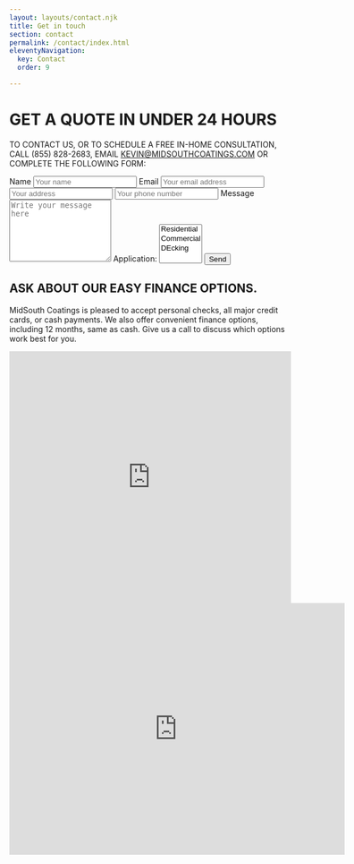 ```yaml
---
layout: layouts/contact.njk
title: Get in touch
section: contact
permalink: /contact/index.html
eleventyNavigation:
  key: Contact
  order: 9

---
```


# GET A QUOTE IN UNDER 24 HOURS 

TO CONTACT US, OR TO SCHEDULE A FREE IN-HOME CONSULTATION, CALL (855) 828-2683, EMAIL KEVIN@MIDSOUTHCOATINGS.COM OR COMPLETE THE FOLLOWING FORM:


<form name="contact" method="POST" netlify>
  <label for="name">Name</label>
  <input type="text" name="name" id="name" autocomplete="name" placeholder="Your name" title="Please enter your name" required>
  <label for="email">Email</label>
  <input type="email" name="email" id="email" autocomplete="email" placeholder="Your email address" title="The domain portion of the email address is invalid (the portion after the @)." pattern="^([^\x00-\x20\x22\x28\x29\x2c\x2e\x3a-\x3c\x3e\x40\x5b-\x5d\x7f-\xff]+|\x22([^\x0d\x22\x5c\x80-\xff]|\x5c[\x00-\x7f])*\x22)(\x2e([^\x00-\x20\x22\x28\x29\x2c\x2e\x3a-\x3c\x3e\x40\x5b-\x5d\x7f-\xff]+|\x22([^\x0d\x22\x5c\x80-\xff]|\x5c[\x00-\x7f])*\x22))*\x40([^\x00-\x20\x22\x28\x29\x2c\x2e\x3a-\x3c\x3e\x40\x5b-\x5d\x7f-\xff]+|\x5b([^\x0d\x5b-\x5d\x80-\xff]|\x5c[\x00-\x7f])*\x5d)(\x2e([^\x00-\x20\x22\x28\x29\x2c\x2e\x3a-\x3c\x3e\x40\x5b-\x5d\x7f-\xff]+|\x5b([^\x0d\x5b-\x5d\x80-\xff]|\x5c[\x00-\x7f])*\x5d))*(\.\w{2,})+$" required>
  <input type="text" name="address" id="address" autocomplete="address" placeholder="Your address" title="Please enter your address" required>
<!--   <input type="text" name="address" id="address" autocomplete="address" placeholder="Your address" title="Please enter your address" required> -->
  <input type="phone" name="phone" id="phone" autocomplete="hpne" placeholder="Your phone number" title="Please enter your phone number" required>
  <label for="message">Message</label>
  <textarea name="message" id="message" placeholder="Write your message here" rows="7" required></textarea>
  <label>Application: <select name="application[]" multiple>
      <option value="residential">Residential</option>
      <option value="commercial">Commercial</option>
      <option value="decking">DEcking</option>
    </select></label>
  <button type="submit" name="submit">Send</button>
</form>

## ASK ABOUT OUR EASY FINANCE OPTIONS.

MidSouth Coatings is pleased to accept personal checks, all major credit cards, or cash payments. We also offer convenient finance options, including 12 months, same as cash. Give us a call to discuss which options work best for you.

<iframe class="mobile" src="https://www.google.com/maps/embed?pb=!1m18!1m12!1m3!1d3455.2218015623844!2d-90.18875038488588!3d30.00178698189777!2m3!1f0!2f0!3f0!3m2!1i1024!2i768!4f13.1!3m3!1m2!1s0x8620b05f5b97cd3d%3A0x23364c4e2435db46!2s4636%20Sanford%20St%2C%20Metairie%2C%20LA%2070006!5e0!3m2!1sen!2sus!4v1587922959260!5m2!1sen!2sus" width="100%" height="450" frameborder="0" style="border:0;" allowfullscreen="" aria-hidden="false" tabindex="0"></iframe>
<iframe class="desktop" src="https://www.google.com/maps/embed?pb=!1m18!1m12!1m3!1d3455.2218015623844!2d-90.18875038488588!3d30.00178698189777!2m3!1f0!2f0!3f0!3m2!1i1024!2i768!4f13.1!3m3!1m2!1s0x8620b05f5b97cd3d%3A0x23364c4e2435db46!2s4636%20Sanford%20St%2C%20Metairie%2C%20LA%2070006!5e0!3m2!1sen!2sus!4v1587922959260!5m2!1sen!2sus" width="600" height="450" frameborder="0" style="border:0;" allowfullscreen="" aria-hidden="false" tabindex="0"></iframe>
